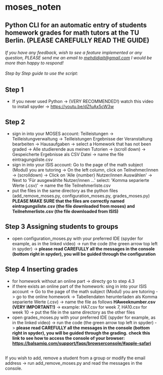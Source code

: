 # moses_noten
## Python CLI for an automatic entry of students homework grades for math tutors at the TU Berlin. (PLEASE CAREFULLY READ THE GUIDE)<br/>
###### If you have any feedback, wish to see a feature implemented or any question, PLEASE send me an email to mehdidjait@gmail.com I would be more than happy to respond! <br/><br/> Step by Step guide to use the script:

## Step 1
* If you never used Python -> (VERY RECOMMENDED!) watch this video to install spyder -> https://youtu.be/dZfuAx5cW3w  
## Step 2
* sign in into your MOSES account:
Teilleistungen -> Teilleistungverwaltung -> Teilleistungen Ergebnisse der Veranstaltung bearbeiten -> Hausaufgaben -> select a Homework that has not been graded -> Alle studierende aus meinen Tutorien -> (scroll down) -> Gespeicherte Ergebnisse als CSV Datei -> name the file eintragungsliste.csv
* sign in into your ISIS account:
Go to the page of the math subject (Modul) you are tutoring -> On the left column, click on Teilnehmer/innen -> (scrolldown) -> Click on 'Alle {number} Nutzer/innen Auswählen' -> Next to 'Für ausgewählte Nutzer/innen …' select: 'Komma separierte Werte (.csv)' -> name the file Teilnehmerliste.csv 
* put the files in the same directory as the python files (add_remove_moses.py, configuration_moses.py, grades_moses.py)
**PLEASE MAKE SURE that the files are correctly named eintragungsliste.csv (the file downloaded from moses) and Teilnehmerliste.csv (the file downloaded from ISIS)**
## Step 3 Assigning students to groups
* open configuration_moses.py with your preferred IDE (spyder for example, as in the linked video) -> run the code (the green arrow top left in spyder) -> 
**please read CAREFULLY all the messages in the console (bottom right in spyder), you will be guided through the configuration**
## Step 4 Inserting grades
* for homework without an online part -> directy go to step 4.3
* if there exists an online part of the homework: sing in into your ISIS account -> Go to the page of the math subject (Modul) you are tutoring -> go to the online homework -> Tabellendaten herunterladen als Komma separierte Werte (.csv) -> name the file as follows  __HAweeknumber.csv (VERY IMPORTANT!)__ -> example: HA7.csv for week 7, HA10.csv for week 10 -> put the file in the same directory as the other files   
* open grades_moses.py with your preferred IDE (spyder for example, as in the linked video) -> run the code (the green arrow top left in spyder) -> **please read CAREFULLY all the messages in the console (bottom right in spyder), you will be guided through the grading.** 
**check this link to see how to access the console of your browser: https://balsamiq.com/support/faqs/browserconsole/#apple-safari**
<br/>
If you wish to add, remove a student from a group or modify the email address -> run add_remove_moses.py and read the messages in the console.
